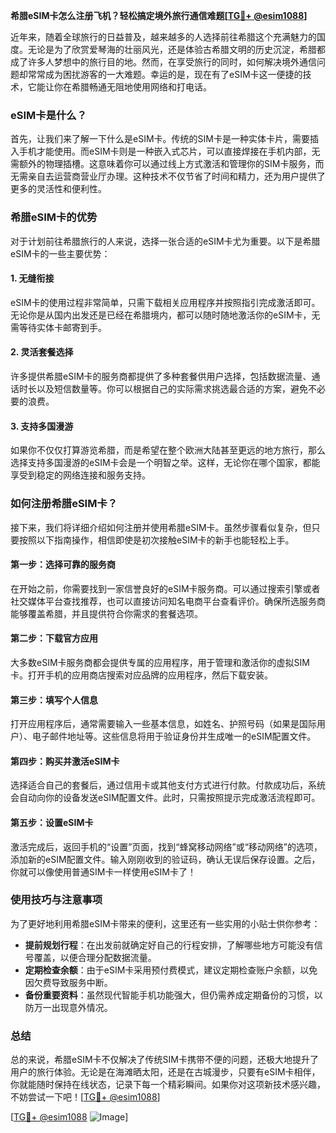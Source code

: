 **希腊eSIM卡怎么注册飞机？轻松搞定境外旅行通信难题[[TG💪+ @esim1088](https://t.me/s/esim1088)]**

近年来，随着全球旅行的日益普及，越来越多的人选择前往希腊这个充满魅力的国度。无论是为了欣赏爱琴海的壮丽风光，还是体验古希腊文明的历史沉淀，希腊都成了许多人梦想中的旅行目的地。然而，在享受旅行的同时，如何解决境外通信问题却常常成为困扰游客的一大难题。幸运的是，现在有了eSIM卡这一便捷的技术，它能让你在希腊畅通无阻地使用网络和打电话。

### eSIM卡是什么？

首先，让我们来了解一下什么是eSIM卡。传统的SIM卡是一种实体卡片，需要插入手机才能使用。而eSIM卡则是一种嵌入式芯片，可以直接焊接在手机内部，无需额外的物理插槽。这意味着你可以通过线上方式激活和管理你的SIM卡服务，而无需亲自去运营商营业厅办理。这种技术不仅节省了时间和精力，还为用户提供了更多的灵活性和便利性。

### 希腊eSIM卡的优势

对于计划前往希腊旅行的人来说，选择一张合适的eSIM卡尤为重要。以下是希腊eSIM卡的一些主要优势：

#### 1. **无缝衔接**
eSIM卡的使用过程非常简单，只需下载相关应用程序并按照指引完成激活即可。无论你是从国内出发还是已经在希腊境内，都可以随时随地激活你的eSIM卡，无需等待实体卡邮寄到手。

#### 2. **灵活套餐选择**
许多提供希腊eSIM卡的服务商都提供了多种套餐供用户选择，包括数据流量、通话时长以及短信数量等。你可以根据自己的实际需求挑选最合适的方案，避免不必要的浪费。

#### 3. **支持多国漫游**
如果你不仅仅打算游览希腊，而是希望在整个欧洲大陆甚至更远的地方旅行，那么选择支持多国漫游的eSIM卡会是一个明智之举。这样，无论你在哪个国家，都能享受到稳定的网络连接和服务支持。

### 如何注册希腊eSIM卡？

接下来，我们将详细介绍如何注册并使用希腊eSIM卡。虽然步骤看似复杂，但只要按照以下指南操作，相信即使是初次接触eSIM卡的新手也能轻松上手。

#### 第一步：选择可靠的服务商
在开始之前，你需要找到一家信誉良好的eSIM卡服务商。可以通过搜索引擎或者社交媒体平台查找推荐，也可以直接访问知名电商平台查看评价。确保所选服务商能够覆盖希腊，并且提供符合你需求的套餐选项。

#### 第二步：下载官方应用
大多数eSIM卡服务商都会提供专属的应用程序，用于管理和激活你的虚拟SIM卡。打开手机的应用商店搜索对应品牌的应用程序，然后下载安装。

#### 第三步：填写个人信息
打开应用程序后，通常需要输入一些基本信息，如姓名、护照号码（如果是国际用户）、电子邮件地址等。这些信息将用于验证身份并生成唯一的eSIM配置文件。

#### 第四步：购买并激活eSIM卡
选择适合自己的套餐后，通过信用卡或其他支付方式进行付款。付款成功后，系统会自动向你的设备发送eSIM配置文件。此时，只需按照提示完成激活流程即可。

#### 第五步：设置eSIM卡
激活完成后，返回手机的“设置”页面，找到“蜂窝移动网络”或“移动网络”的选项，添加新的eSIM配置文件。输入刚刚收到的验证码，确认无误后保存设置。之后，你就可以像使用普通SIM卡一样使用eSIM卡了！

### 使用技巧与注意事项

为了更好地利用希腊eSIM卡带来的便利，这里还有一些实用的小贴士供你参考：

- **提前规划行程**：在出发前就确定好自己的行程安排，了解哪些地方可能没有信号覆盖，以便合理分配数据流量。
- **定期检查余额**：由于eSIM卡采用预付费模式，建议定期检查账户余额，以免因欠费导致服务中断。
- **备份重要资料**：虽然现代智能手机功能强大，但仍需养成定期备份的习惯，以防万一出现意外情况。

### 总结

总的来说，希腊eSIM卡不仅解决了传统SIM卡携带不便的问题，还极大地提升了用户的旅行体验。无论是在海滩晒太阳，还是在古城漫步，只要有eSIM卡相伴，你就能随时保持在线状态，记录下每一个精彩瞬间。如果你对这项新技术感兴趣，不妨尝试一下吧！[[TG💪+ @esim1088](https://t.me/s/esim1088)]

[[TG💪+ @esim1088](https://t.me/s/esim1088) ![Image](https://i.postimg.cc/4NQfJmqS/Snipaste-2025-05-13-00-14-12.png)]